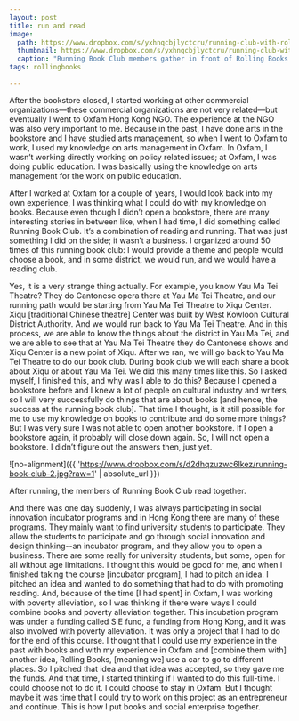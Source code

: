 ```yaml
---
layout: post
title: run and read
image:
  path: https://www.dropbox.com/s/yxhnqcbjlyctcru/running-club-with-rollingbooks.png?raw=1
  thumbnail: https://www.dropbox.com/s/yxhnqcbjlyctcru/running-club-with-rollingbooks.png?raw=1
  caption: "Running Book Club members gather in front of Rolling Books."
tags: rollingbooks

---
```


After the bookstore closed, I started working at other commercial organizations—these commercial organizations are not very related—but eventually I went to Oxfam Hong Kong NGO. The experience at the NGO was also very important to me. Because in the past, I have done arts in the bookstore and I have studied arts management, so when I went to Oxfam to work, I used my knowledge on arts management in Oxfam. In Oxfam, I wasn’t working directly working on policy related issues; at Oxfam, I was doing public education. I was basically using the knowledge on arts management for the work on public education.

After I worked at Oxfam for a couple of years, I would look back into my own experience, I was thinking what I could do with my knowledge on books. Because even though I didn’t open a bookstore, there are many interesting stories in between like, when I had time, I did something called Running Book Club. It’s a combination of reading and running. That was just something I did on the side; it wasn’t a business. I organized around 50 times of this running book club: I would provide a theme and people would choose a book, and in some district, we would run, and we would have a reading club. 

Yes, it is a very strange thing actually. For example, you know Yau Ma Tei Theatre? They do Cantonese opera there at Yau Ma Tei Theatre, and our running path would be starting from Yau Ma Tei Theatre to Xiqu Center. Xiqu [traditional Chinese theatre] Center was built by West Kowloon Cultural District Authority. And we would run back to Yau Ma Tei Theatre. And in this process, we are able to know the things about the district in Yau Ma Tei, and we are able to see that at Yau Ma Tei Theatre they do Cantonese shows and Xiqu Center is a new point of Xiqu. After we ran, we will go back to Yau Ma Tei Theatre to do our book club. During book club we will each share a book about Xiqu or about Yau Ma Tei. We did this many times like this. So I asked myself, I finished this, and why was I able to do this? Because I opened a bookstore before and I knew a lot of people on cultural industry and writers, so I will very successfully do things that are about books [and hence, the success at the running book club]. That time I thought, is it still possible for me to use my knowledge on books to contribute and do some more things? But I was very sure I was not able to open another bookstore. If I open a bookstore again, it probably will close down again. So, I will not open a bookstore. I didn’t figure out the answers then, just yet. 

![no-alignment]({{ 'https://www.dropbox.com/s/d2dhqzuzwc6lkez/running-book-club-2.jpg?raw=1' | absolute_url }})
  <figcaption>After running, the members of Running Book Club read together.</figcaption>
  
And there was one day suddenly, I was always participating in social innovation incubator programs and in Hong Kong there are many of these programs. They mainly want to find university students to participate. They allow the students to participate and go through social innovation and design thinking--an incubator program, and they allow you to open a business. There are some really for university students, but some, open for all without age limitations. I thought this would be good for me, and when I finished taking the course [incubator program], I had to pitch an idea. I pitched an idea and wanted to do something that had to do with promoting reading. And, because of the time [I had spent] in Oxfam, I was working with poverty alleviation, so I was thinking if there were ways I could combine books and poverty alleviation together. This incubation program was under a funding called SIE fund, a funding from Hong Kong, and it was also involved with poverty alleviation. It was only a project that I had to do for the end of this course. I thought that I could use my experience in the past with books and with my experience in Oxfam and [combine them with] another idea, Rolling Books, [meaning we] use a car to go to different places. So I pitched that idea and that idea was accepted, so they gave me the funds. And that time, I started thinking if I wanted to do this full-time. I could choose not to do it. I could choose to stay in Oxfam. But I thought maybe it was time that I could try to work on this project as an entrepreneur and continue. This is how I put books and social enterprise together.  

